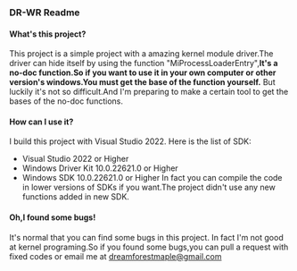 ### DR-WR Readme
#### What's this project?
This project is a simple project with a amazing kernel module driver.The driver can hide itself by using the function "MiProcessLoaderEntry",**It's a no-doc function.So if you want to use it in your own computer or other version's windows.You must get the base of the function yourself.** But luckily it's not so difficult.And I'm preparing to make a certain tool to get the bases of the no-doc functions.
#### How can I use it?
I build this project with Visual Studio 2022.
Here is the list of SDK:
- Visual Studio 2022 or Higher
- Windows Driver Kit 10.0.22621.0 or Higher
- Windows SDK 10.0.22621.0 or Higher
In fact you can compile the code in lower versions of SDKs if you want.The project didn't use any new functions added in new SDK.
#### Oh,I found some bugs!
It's normal that you can find some bugs in this project.
In fact I'm not good at kernel programing.So if you found some bugs,you can pull a request with fixed codes or email me at dreamforestmaple@gmail.com


